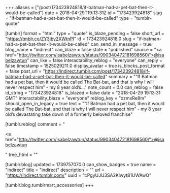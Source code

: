 +++
aliases = ["/post/173423924818/if-batman-had-a-pet-bat-then-it-would-be-called"]
date = 2018-04-29T19:13:31Z
id = "173423924818"
slug = "if-batman-had-a-pet-bat-then-it-would-be-called"
type = "tumblr-quote"

[tumblr]
format = "html"
type = "quote"
is_blaze_pending = false
short_url = "https://tmblr.co/ZY3jby2XWtnPI"
id = 173423924818.0
slug = "if-batman-had-a-pet-bat-then-it-would-be-called"
can_send_in_message = true
blog_name = "indirect"
can_blaze = false
state = "published"
source = "<a href=\"http://twitter.com/isabelzawtun/status/990340472181698560\">@isabelzawtun</a>"
can_like = false
interactability_reblog = "everyone"
can_reply = false
timestamp = 1525029211.0
display_avatar = true
is_blocks_post_format = false
post_url = "https://indirect.tumblr.com/post/173423924818/if-batman-had-a-pet-bat-then-it-would-be-called"
summary = "“If Batman had a pet bat, then it would be called The Bat-bat, and that is why I will never respect him” - my 8 year old’s..."
note_count = 0.0
can_reblog = false
id_string = "173423924818"
is_blazed = false
date = "2018-04-29 19:13:31 GMT"
interactability_blaze = "everyone"
reblog_key = "xzmxRe8m"
should_open_in_legacy = true
text = "&ldquo;If Batman had a pet bat, then it would be called The Bat-bat, and that is why I will never respect him&rdquo; - my 8 year old&rsquo;s devastating take down of a formerly beloved franchise"

[tumblr.reblog]
comment = "<p><a href=\"http://twitter.com/isabelzawtun/status/990340472181698560\">@isabelzawtun</a></p>"
tree_html = ""

[tumblr.blog]
updated = 1739757070.0
can_show_badges = true
name = "indirect"
title = "indirect"
description = ""
url = "https://indirect.tumblr.com/"
uuid = "t:PgyUJU3SA2Klwyt81UWAwQ"

[tumblr.blog.tumblrmart_accessories]
+++
